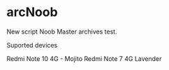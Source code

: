 # arcNoob

New script Noob Master archives test.

Suported devices

Redmi Note 10 4G - Mojito
Redmi Note  7 4G Lavender